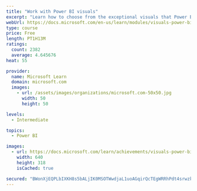 ```yaml
---
title: "Work with Power BI visuals"
excerpt: "Learn how to choose from the exceptional visuals that Power BI makes available to you. Formatting visuals will direct the user’s attention to exactly where you want it, while helping to make the visual easier to read and interpret. You will also learn about how to use key performance indicators (KPIs)."
webUrl: https://docs.microsoft.com/en-us/learn/modules/visuals-power-bi/
type: course
price: Free
length: PT1H13M
ratings:
  count: 2382
  average: 4.645676
heat: 55

provider:
  name: Microsoft Learn
  domain: microsoft.com
  images:
    - url: /assets/images/organizations/microsoft.com-50x50.jpg
      width: 50
      height: 50

levels:
  - Intermediate

topics:
  - Power BI

images:
  - url: https://docs.microsoft.com/learn/achievements/visuals-power-bi-social.png
    width: 640
    height: 318
    isCached: true

secured: "BWonXjEQPLbIXKH8s5bALjIK0MSOTWwdjaL1uoAGqirQcTEgWRRhPdt4srwzkzqCOA5Xd+2Kmti0oeMM4PSVx/rLNn2IYVkxJ3uMzk6rrzsBpnsoiRYc/5ITl2RbFwNxaRpT/SzA3iQzlbMO0vXZc4KiQQ7wX+hKjbn0odJYliP3MbZFrzMz+hqGgo41ouDFWyvVY2c58MKQopxDNEG9sxUd/MH2y1IyeKlDzpxtdU4k40GGmhN9fXdBlPbF6p/AA3JKSGUXH0HJdLLBZbZB9nZmIhaPzF1e7bvqAg8uiYVrx+yV5RH3ztxTYDiDWhyYr/dOBKwg6dsR30tvfWt60gCpWEXszS6Wk0/nlsCCl0vGevD+xZk4V+L0mz65lTbjr8egzKqM4ArF/UKvzpDQJ3Ly9W/aF8uHQ3NQ0szcSUo=;nVjTbpGrjyN3H37BZv8Pqw=="
---
```


